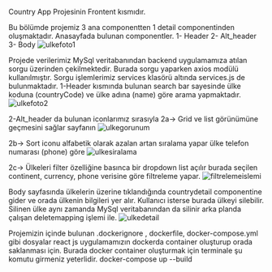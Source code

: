 Country App Projesinin Frontent  kısmıdır.

Bu bölümde projemiz 3 ana componentten 1 detail componentinden oluşmaktadır. 
Anasayfada bulunan componentler.
1- Header 
2- Alt_header
3- Body
![ulkefoto1](https://github.com/DOGANAY06/Country-App-fe/assets/46906505/6e0a80c2-9f1e-43d3-8b98-7d4e8df7cef5)

Projede verilerimiz MySql veritabanından backend uygulamamıza atılan sorgu üzerinden çekilmektedir. Burada sorgu yaparken axios modülü kullanılmıştır.
Sorgu işlemlerimiz services klasörü altında services.js de bulunmaktadır.
1-Header kısmında bulunan search bar sayesinde ülke koduna (countryCode) ve ülke adına (name) göre arama yapmaktadır.
![ulkefoto2](https://github.com/DOGANAY06/Country-App-fe/assets/46906505/37e1ddef-013f-4a91-8bce-7c8238d6b583)

2-Alt_header da bulunan iconlarımız sırasıyla 
2a-> Grid ve list görünümüne geçmesini sağlar sayfanın 
![ulkegorunum](https://github.com/DOGANAY06/Country-App-fe/assets/46906505/f438b469-545c-4dac-8151-cdfb6a5e636e)

2b-> Sort iconu alfabetik olarak azalan artan sıralama yapar ülke telefon numarası (phone) göre 
![ulkesiralama](https://github.com/DOGANAY06/Country-App-fe/assets/46906505/5eb33959-7ed0-4bf6-97cb-c4e587d210f5)

2c-> Ülkeleri filter özelliğine basınca bir dropdown list açılır burada seçilen continent, currency, phone verisine göre filtreleme yapar.
![filtrelemeislemi](https://github.com/DOGANAY06/Country-App-fe/assets/46906505/15218850-5ee5-4235-a67f-d09d549bdc09)

Body sayfasında ülkelerin üzerine tıklandığında countrydetail componentine gider ve orada ülkenin bilgileri yer alır. Kullanıcı isterse burada ülkeyi silebilir.
Silinen ülke aynı zamanda MySql veritabanından da silinir arka planda çalışan deletemapping işlemi ile.
![ulkedetail](https://github.com/DOGANAY06/Country-App-fe/assets/46906505/43dc133d-6f50-4a4a-a5dc-5dc7936ce9f7)

Projemizin içinde bulunan .dockerignore , dockerfile, docker-compose.yml gibi dosyalar react js uygulamamızın dockerda container oluşturup orada saklanması için.
Burada docker container oluşturmak için terminale şu komutu girmeniz yeterlidir.
docker-compose up --build 
